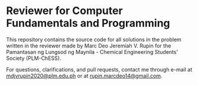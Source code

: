 # Reviewer for Computer Fundamentals and Programming

This repository contains the source code for all solutions in the problem written in the reviewer made by Marc Deo Jeremiah V. Rupin for the Pamantasan ng Lungsod ng Maynila - Chemical Engineering Students' Society (PLM-ChESS). 

For questions, clarifications, and pull requests, contact me through e-mail at mdjvrupin2020@plm.edu.ph or at rupin.marcdeo14@gmail.com.
